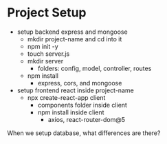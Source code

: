 # Project Setup

- setup backend express and mongoose
  - mkdir project-name and cd into it
  - npm init -y
  - touch server.js
  - mkdir server
    - folders: config, model, controller, routes
  - npm install
    - express, cors, and mongoose
- setup frontend react inside project-name
  - npx create-react-app client
    - components folder inside client
    - npm install inside client
      - axios, react-router-dom@5


When we setup database, what differences are there?